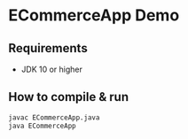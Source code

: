 # ECommerceApp Demo

## Requirements
- JDK 10 or higher

## How to compile & run
```bash
javac ECommerceApp.java
java ECommerceApp

